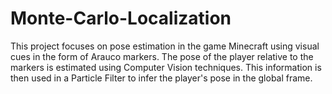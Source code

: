 # Monte-Carlo-Localization
This project focuses on pose estimation in the game Minecraft using visual cues in the form of Arauco markers. The pose of the player relative to the markers is estimated using Computer Vision techniques. This information is then used in a Particle Filter to infer the player's pose in the global frame.
